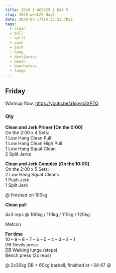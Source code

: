 ```yaml
---
title: 2020 | WEEK29 | DAY 5
slug: 2020-week29-day5
date: 2020-07-17T14:23:52.703Z
tags:
  - clean
  - pull
  - split
  - push
  - jerk
  - hang
  - devilpress
  - bench
  - benchpress
  - lunge
---
```

## Friday

Warmup flow: <https://youtu.be/a1spyh3XP7Q>

### Oly

**Clean and Jerk Primer \[On the 0:00]**\
On the 2:00 x 4 Sets:\
1 Low Hang Clean Pull\
1 Low Hang Clean High Pull\
1 Low Hang Squat Clean\
2 Split Jerks

**Clean and Jerk Complex \[On the 10:00]**\
On the 2:00 x 5 Sets:\
2 Low Hang Squat Cleans\
1 Push Jerk\
1 Split Jerk

@ finished on 100kg

**Clean pull**

4x3 reps @ 100kg / 110kg / 110kg / 120kg

Metcon

**For time**\
10 – 9 – 8 – 7 – 6 – 5 – 4 – 3 – 2 – 1\
DB Devils press\
DB Walking lunge (steps)\
Bench press (2x reps)

@ 2x30kg DB + 60kg barbell, finished at 💦34:47 😩